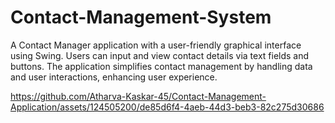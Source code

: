 # Contact-Management-System
A Contact Manager application with a user-friendly graphical interface using Swing. Users can input and view contact details via text fields and buttons. The application simplifies contact management by handling data and user interactions, enhancing user experience.


https://github.com/Atharva-Kaskar-45/Contact-Management-Application/assets/124505200/de85d6f4-4aeb-44d3-beb3-82c275d30686

